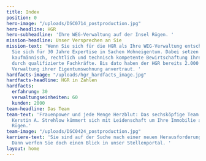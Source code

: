 ```yaml
---
title: Index
position: 0
hero-image: "/uploads/DSC0714_postproduction.jpg"
hero-headline: HGR
hero-subheadline: 'Ihre WEG-Verwaltung auf der Insel Rügen. '
mission-headline: Unser Versprechen an Sie
mission-text: 'Wenn Sie sich für die HGR als Ihre WEG-Verwaltung entscheiden, entscheiden
  Sie sich für 30 Jahre Expertise in Sachen Wohneigentum. Dabei setzen wir auf eine
  kaufmännisch, rechtlich und technisch kompetente Bewirtschaftung Ihrer Immobilie
  durch qualifizierte Fachkräfte. Bis dato haben der HGR bereits 2.000 Kunden die
  Verwaltung ihrer Eigentumswohnung anvertraut. '
hardfacts-image: "/uploads/hgr_hardfacts_image.jpg"
hardfacts-headline: HGR in Zahlen
hardfacts:
  erfahrung: 30
  verwaltungseinheiten: 60
  kunden: 2000
team-headline: Das Team
team-text: 'Frauenpower und jede Menge Herzblut: Das sechsköpfige Team rund um Geschäftsführerin
  Kerstin A. Strehlow kümmert sich mit Leidenschaft um Ihre Immobilie auf der Insel
  Rügen.'
team-image: "/uploads/DSC0424_postproduction.jpg"
karriere-text: 'Sie sind auf der Suche nach einer neuen Herausforderung in der Immobilienbranche?
  Dann werfen Sie doch einen Blick in unser Stellenportal. '
layout: home
---
```


